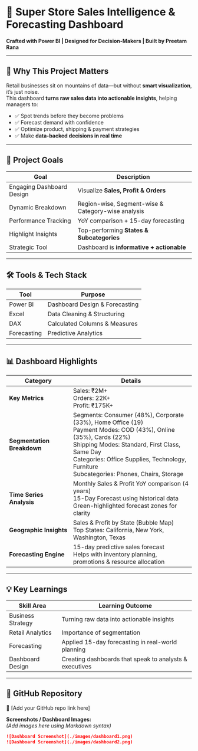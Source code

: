 # 🚀 Super Store Sales Intelligence & Forecasting Dashboard
**Crafted with Power BI | Designed for Decision-Makers | Built by Preetam Rana**

---

## 🧠 Why This Project Matters
Retail businesses sit on mountains of data—but without **smart visualization**, it’s just noise.  
This dashboard **turns raw sales data into actionable insights**, helping managers to:

- ✅ Spot trends before they become problems
- ✅ Forecast demand with confidence
- ✅ Optimize product, shipping & payment strategies
- ✅ Make **data-backed decisions in real time**

---

## 🎯 Project Goals

| Goal | Description |
|------|-------------|
| Engaging Dashboard Design | Visualize **Sales, Profit & Orders** |
| Dynamic Breakdown | Region-wise, Segment-wise & Category-wise analysis |
| Performance Tracking | YoY comparison + 15-day forecasting |
| Highlight Insights | Top-performing **States & Subcategories** |
| Strategic Tool | Dashboard is **informative + actionable** |

---

## 🛠️ Tools & Tech Stack

| Tool | Purpose |
|------|---------|
| Power BI | Dashboard Design & Forecasting |
| Excel | Data Cleaning & Structuring |
| DAX | Calculated Columns & Measures |
| Forecasting | Predictive Analytics |

---

## 📊 Dashboard Highlights

| Category | Details |
|----------|--------|
| **Key Metrics** | Sales: ₹2M+ <br> Orders: 22K+ <br> Profit: ₹175K+ |
| **Segmentation Breakdown** | Segments: Consumer (48%), Corporate (33%), Home Office (19) <br> Payment Modes: COD (43%), Online (35%), Cards (22%) <br> Shipping Modes: Standard, First Class, Same Day <br> Categories: Office Supplies, Technology, Furniture <br> Subcategories: Phones, Chairs, Storage |
| **Time Series Analysis** | Monthly Sales & Profit YoY comparison (4 years) <br> 15-Day Forecast using historical data <br> Green-highlighted forecast zones for clarity |
| **Geographic Insights** | Sales & Profit by State (Bubble Map) <br> Top States: California, New York, Washington, Texas |
| **Forecasting Engine** | 15-day predictive sales forecast <br> Helps with inventory planning, promotions & resource allocation |

---

## 💡 Key Learnings

| Skill Area | Learning Outcome |
|------------|----------------|
| Business Strategy | Turning raw data into actionable insights |
| Retail Analytics | Importance of segmentation |
| Forecasting | Applied 15-day forecasting in real-world planning |
| Dashboard Design | Creating dashboards that speak to analysts & executives |

---

## 📁 GitHub Repository
🔗 [Add your GitHub repo link here]  

**Screenshots / Dashboard Images:**  
*(Add images here using Markdown syntax)*  
```markdown
![Dashboard Screenshot](./images/dashboard1.png)
![Dashboard Screenshot](./images/dashboard2.png)
